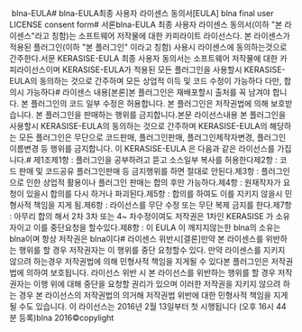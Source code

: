  blna-EULA# blna-EULA최종 사용자 라이센스 동의서[EULA] blna final user LICENSE consent form# 서론blna-EULA 최종 사용자 라이센스 동의서(이하 "본 라이센스"라고 칭함)는 소프트웨어 저작물에 대한 카피라이트 라이선스다. 본 라이센스가 적용된 플러그인(이하 "본 플러그인" 이라고 칭함) 사용시 라이센스에 동의하는것으로 간주한다.서문 KERASISE-EULA 최종 사용자 동의서는 소프트웨어 저작물에 대한 카피라이선스이며 KERASISE-EULA가 적용된 모든 플러그인을 사용할시 KERASISE-EULA의 동의하는 것으로 간주하며 모든 상업적 이득 및 코드 수정이 가능하다 다만, 합의시 가능하다# 라이센스 내용[본론]본 플러그인은 재배포할시 출처를 꼭 남겨야 합니다. 본 플러그인의 코드 일부 수정은 허용합니다. 본 플러그인은 저작권법에 의해 보호받습니다. 본 플러그인을 판매하는 행위를 금지합니다.본문 라이선스내용 본 플러그인을 사용할시 KERASISE-EULA의 동의하는 것으로 간주하며 KERASISE-EULA의 해당하는 모든 플러그인은 무단으로 코드판매, 플러그인판매, 플러그인제작자변경, 플러그인 이름변경 등 행위를 금지합니다. 이 KERASISE-EULA 은 다음과 같은 라이선스를 가집니다.# 제1조제1항 : 플러그인을 공부하려고 뜯고 소스일부 복사를 허용한다제2항 : 코드 판매 및 코드공유 플러그인판매 등 금지행위를 하면 절대로 안된다.제3항 : 플러그인으로 인한 상업적 활용이나 플러그인 판매는 합의 후만 가능하다.제4항 : 원재작자가 요청이 있을시 합의를 다시 하거나 파괴된다.제5항 : 합의를 하여도 이를 지키지 않을시 민형사적 책임을 지게 됨.제6항 : 라이선스를 무단 수정 또는 무단 복제 금지를 한다.제7항 : 아무리 합의 해서 2차 3차 또는 4~ 차수정이여도 저작권은 1차인 KERASISE 가 소유자이고 이를 중단요청을 할수있다.제8항 : 이 EULA 이 깨지지않는한 blna의 소유는 blna이며 항상 저작권은 blna이다# 라이센스 위반시[결론]만약 본 라이센스를 위반하는 행위를 할 경우 저작권자는 이 행위를 중단 요청할수 있다. 만약 라이센스를 지키지 않으려 하는경우 저작권법에 의해 민형사적 책임을 지게될 수 있다본 플러그인은 저작권법에 의하여 보호됩니다. 라이선스 위반 시 본 라이선스를 위반하는 행위를 할 경우 저작권자는 이행 위에 대해 중단을 요청할 권리가 있으며 이러한 저작권을 지키지 않으려 하는 경우 본 라이선스의 저작권법의 의거해 저작권법 위반에 대한 민형사적 책임을 지게 될 수도 있습니다. 이 라이선스는 2016년 2월 13일부터 첫 시행됩니다 (오후 16시 44분 등록)blna 2016©copylight
